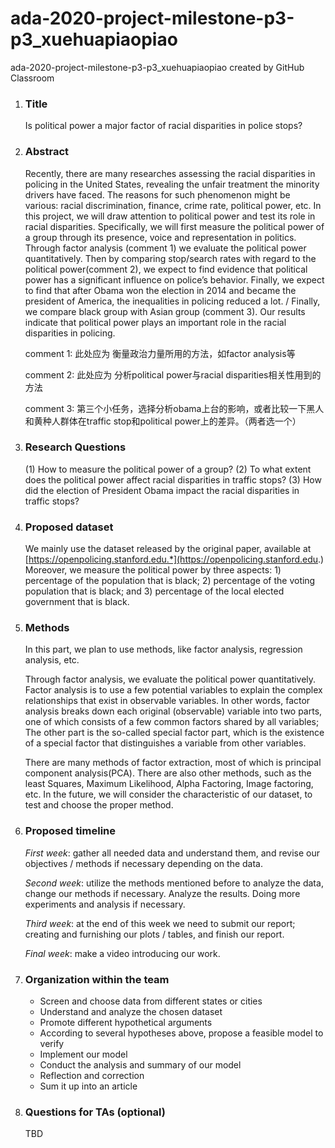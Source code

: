 # ada-2020-project-milestone-p3-p3_xuehuapiaopiao
ada-2020-project-milestone-p3-p3_xuehuapiaopiao created by GitHub Classroom


1. ### Title

   Is political power a major factor of racial disparities in police stops?

2. ### Abstract 

   Recently, there are many researches assessing the racial disparities in policing in the United States, revealing the unfair treatment the minority drivers have faced. The reasons for such phenomenon might be various: racial discrimination, finance, crime rate, political power, etc. In this project, we will draw attention to political power and test its role in racial disparities. Specifically, we will first measure the political power of a group through its presence, voice and representation in politics. Through factor analysis (comment 1) we evaluate the political power quantitatively. Then by comparing stop/search rates with regard to the political power(comment 2), we expect to find evidence that political power has a significant influence on police’s behavior. Finally, we expect to find that after Obama won the election in 2014 and became the president of America, the inequalities in policing reduced a lot. / Finally, we compare black group with Asian group (comment 3). Our results indicate that political power plays an important role in the racial disparities in policing.

   comment 1: 此处应为 衡量政治力量所用的方法，如factor analysis等

   comment 2: 此处应为 分析political power与racial disparities相关性用到的方法 

   comment 3: 第三个小任务，选择分析obama上台的影响，或者比较一下黑人和黄种人群体在traffic stop和political power上的差异。（两者选一个）

3. ### Research Questions

   (1)     How to measure the political power of a group?
   (2)     To what extent does the political power affect racial disparities in traffic stops?
   (3)     How did the election of President Obama impact the racial disparities in traffic stops?

4. ### Proposed dataset 

   We mainly use the dataset released by the original paper, available at [https://openpolicing.stanford.edu.*](https://openpolicing.stanford.edu.) Moreover, we measure the political power by three aspects: 1) percentage of the population that is black; 2) percentage of the voting population that is black; and 3) percentage of the local elected government that is black. 

5. ### Methods

   In this part, we plan to use methods, like factor analysis, regression analysis, etc.

   Through factor analysis, we evaluate the political power quantitatively. Factor analysis is to use a few potential variables to explain the complex relationships that exist in observable variables. In other words, factor analysis breaks down each original (observable) variable into two parts, one of which consists of a few common factors shared by all variables; The other part is the so-called special factor part, which is the existence of a special factor that distinguishes a variable from other variables.

   There are many methods of factor extraction, most of which is principal component analysis(PCA). There are also other methods, such as the least Squares, Maximum Likelihood, Alpha Factoring, Image factoring, etc. In the future, we will consider the characteristic of our dataset, to test and choose the proper method. 

6. ### Proposed timeline

   *First week*: gather all needed data and understand them, and revise our objectives / methods if necessary depending on the data.

   *Second week*: utilize the methods mentioned before to analyze the data, change our methods if necessary. Analyze the results. Doing more experiments and analysis if necessary.

   *Third week*: at the end of this week we need to submit our report; creating and furnishing our plots / tables, and finish our report.

   *Final week*: make a video introducing our work.

7. ### Organization within the team

   * Screen and choose data from different states or cities
   * Understand and analyze the chosen dataset
   * Promote different hypothetical arguments
   * According to several hypotheses above, propose a feasible model to verify
   * Implement our model
   * Conduct the analysis and summary of our model
   * Reflection and correction
   * Sum it up into an article

8. ### Questions for TAs (optional)

   TBD
